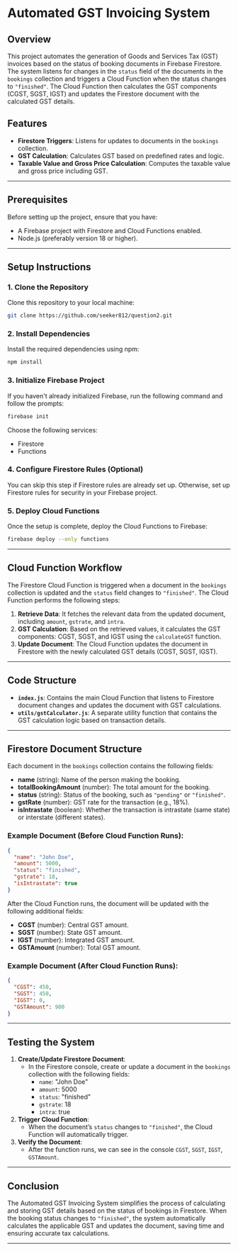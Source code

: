 # Automated GST Invoicing System

## Overview

This project automates the generation of Goods and Services Tax (GST) invoices based on the status of booking documents in Firebase Firestore. The system listens for changes in the `status` field of the documents in the `bookings` collection and triggers a Cloud Function when the status changes to `"finished"`. The Cloud Function then calculates the GST components (CGST, SGST, IGST) and updates the Firestore document with the calculated GST details.

## Features

- **Firestore Triggers**: Listens for updates to documents in the `bookings` collection.
- **GST Calculation**: Calculates GST based on predefined rates and logic.
- **Taxable Value and Gross Price Calculation**: Computes the taxable value and gross price including GST.

---

## Prerequisites

Before setting up the project, ensure that you have:

- A Firebase project with Firestore and Cloud Functions enabled.
- Node.js (preferably version 18 or higher).

---

## Setup Instructions

### 1. Clone the Repository

Clone this repository to your local machine:

```bash
git clone https://github.com/seeker812/question2.git
```

### 2. Install Dependencies

Install the required dependencies using npm:

```bash
npm install
```

### 3. Initialize Firebase Project

If you haven't already initialized Firebase, run the following command and follow the prompts:

```bash
firebase init
```

Choose the following services:

- Firestore
- Functions

### 4. Configure Firestore Rules (Optional)

You can skip this step if Firestore rules are already set up. Otherwise, set up Firestore rules for security in your Firebase project.

### 5. Deploy Cloud Functions

Once the setup is complete, deploy the Cloud Functions to Firebase:

```bash
firebase deploy --only functions
```

---

## Cloud Function Workflow

The Firestore Cloud Function is triggered when a document in the `bookings` collection is updated and the `status` field changes to `"finished"`. The Cloud Function performs the following steps:

1. **Retrieve Data**: It fetches the relevant data from the updated document, including `amount`, `gstrate`, and `intra`.
2. **GST Calculation**: Based on the retrieved values, it calculates the GST components: CGST, SGST, and IGST using the `calculateGST` function.
3. **Update Document**: The Cloud Function updates the document in Firestore with the newly calculated GST details (CGST, SGST, IGST).

---

## Code Structure

- **`index.js`**: Contains the main Cloud Function that listens to Firestore document changes and updates the document with GST calculations.
- **`utils/gstCalculator.js`**: A separate utility function that contains the GST calculation logic based on transaction details.

---

## Firestore Document Structure

Each document in the `bookings` collection contains the following fields:

- **name** (string): Name of the person making the booking.
- **totalBookingAmount** (number): The total amount for the booking.
- **status** (string): Status of the booking, such as `"pending"` or `"finished"`.
- **gstRate** (number): GST rate for the transaction (e.g., 18%).
- **isIntrastate** (boolean): Whether the transaction is intrastate (same state) or interstate (different states).

### Example Document (Before Cloud Function Runs):

```json
{
  "name": "John Doe",
  "amount": 5000,
  "status": "finished",
  "gstrate": 18,
  "isIntrastate": true
}
```

After the Cloud Function runs, the document will be updated with the following additional fields:

- **CGST** (number): Central GST amount.
- **SGST** (number): State GST amount.
- **IGST** (number): Integrated GST amount.
- **GSTAmount** (number): Total GST amount.

### Example Document (After Cloud Function Runs):

```json
{
  "CGST": 450,
  "SGST": 450,
  "IGST": 0,
  "GSTAmount": 900
}
```

---

## Testing the System

1. **Create/Update Firestore Document**:
   - In the Firestore console, create or update a document in the `bookings` collection with the following fields:
     - `name`: "John Doe"
     - `amount`: 5000
     - `status`: "finished"
     - `gstrate`: 18
     - `intra`: true
2. **Trigger Cloud Function**:
   - When the document’s `status` changes to `"finished"`, the Cloud Function will automatically trigger.
3. **Verify the Document**:
   - After the function runs, we can see in the console `CGST`, `SGST`, `IGST`, `GSTAmount`.

---

## Conclusion

The Automated GST Invoicing System simplifies the process of calculating and storing GST details based on the status of bookings in Firestore. When the booking status changes to `"finished"`, the system automatically calculates the applicable GST and updates the document, saving time and ensuring accurate tax calculations.

---
